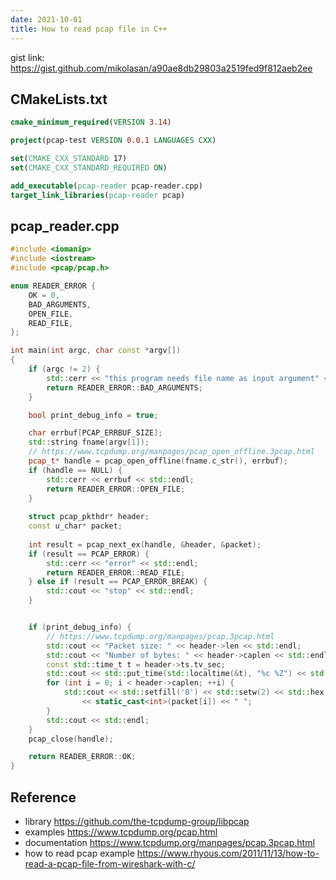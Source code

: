 ```yaml
---
date: 2021-10-01
title: How to read pcap file in C++
---
```


gist link: https://gist.github.com/mikolasan/a90ae8db29803a2519fed9f812aeb2ee

## CMakeLists.txt 

```cmake
cmake_minimum_required(VERSION 3.14)

project(pcap-test VERSION 0.0.1 LANGUAGES CXX)

set(CMAKE_CXX_STANDARD 17)
set(CMAKE_CXX_STANDARD_REQUIRED ON)

add_executable(pcap-reader pcap-reader.cpp)
target_link_libraries(pcap-reader pcap)
```


## pcap_reader.cpp 

```cpp
#include <iomanip>
#include <iostream>
#include <pcap/pcap.h>

enum READER_ERROR {
    OK = 0,
    BAD_ARGUMENTS,
    OPEN_FILE,
    READ_FILE,
};

int main(int argc, char const *argv[])
{
    if (argc != 2) {
        std::cerr << "this program needs file name as input argument" << std::endl;
        return READER_ERROR::BAD_ARGUMENTS;
    }

    bool print_debug_info = true;

    char errbuf[PCAP_ERRBUF_SIZE];
    std::string fname(argv[1]);
    // https://www.tcpdump.org/manpages/pcap_open_offline.3pcap.html
    pcap_t* handle = pcap_open_offline(fname.c_str(), errbuf);
    if (handle == NULL) {
        std::cerr << errbuf << std::endl;
        return READER_ERROR::OPEN_FILE;
    }
    
    struct pcap_pkthdr* header;
    const u_char* packet;
    
    int result = pcap_next_ex(handle, &header, &packet);
    if (result == PCAP_ERROR) {
        std::cerr << "error" << std::endl;
        return READER_ERROR::READ_FILE;
    } else if (result == PCAP_ERROR_BREAK) {
        std::cout << "stop" << std::endl;
    }


    if (print_debug_info) {
        // https://www.tcpdump.org/manpages/pcap.3pcap.html
        std::cout << "Packet size: " << header->len << std::endl;
        std::cout << "Number of bytes: " << header->caplen << std::endl;
        const std::time_t t = header->ts.tv_sec;
        std::cout << std::put_time(std::localtime(&t), "%c %Z") << std::endl;
        for (int i = 0; i < header->caplen; ++i) {
            std::cout << std::setfill('0') << std::setw(2) << std::hex << std::uppercase 
                << static_cast<int>(packet[i]) << " ";
        }
        std::cout << std::endl;
    }
    pcap_close(handle);

    return READER_ERROR::OK;
}
```

## Reference

- library https://github.com/the-tcpdump-group/libpcap
- examples https://www.tcpdump.org/pcap.html
- documentation https://www.tcpdump.org/manpages/pcap.3pcap.html
- how to read pcap example https://www.rhyous.com/2011/11/13/how-to-read-a-pcap-file-from-wireshark-with-c/